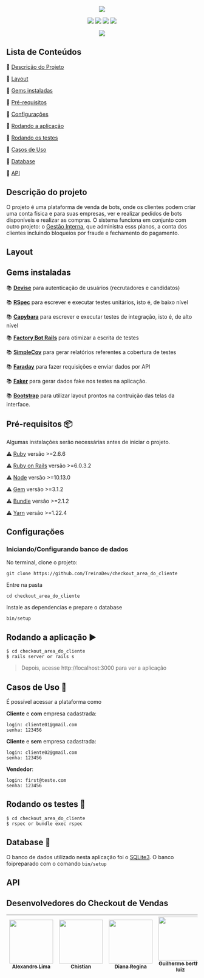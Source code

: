 <p align="center">
 <img src="https://user-images.githubusercontent.com/46378210/87082737-d7d46c00-c201-11ea-9724-00c8f0d83794.png"/>
</p>

<p align="center">
  <img src="https://img.shields.io/apm/l/vim-mode?color=green&label=license&logo=license&logoColor=green&style=for-the-badge"/>
  <img src="http://img.shields.io/static/v1?label=Ruby&message=2.6.6&color=red&style=for-the-badge&logo=ruby"/>
  <img src="http://img.shields.io/static/v1?label=Ruby%20On%20Rails%20&message=6.0.2.2&color=red&style=for-the-badge&logo=ruby"/>
  <img src="http://img.shields.io/static/v1?label=TESTES&message=%3E80&color=GREEN&style=for-the-badge"/>
</p>

<p align="center">
  <img src="http://img.shields.io/static/v1?label=STATUS&message=Em Desenvolvimento&color=Yellow&style=for-the-badge"/>
</p>

## Lista de Conteúdos

:small_orange_diamond: [Descrição do Projeto](#descrição-do-projeto)

:small_orange_diamond: [Layout](#layout)

:small_orange_diamond: [Gems instaladas](#gems-instaladas)

:small_orange_diamond: [Pré-requisitos](#pré-requisitos-package)

:small_orange_diamond: [Configurações](#configurações)

:small_orange_diamond: [Rodando a aplicação](#rodando-a-aplicação-arrow_forward)

:small_orange_diamond: [Rodando os testes](#rodando-os-testes-memo)

:small_orange_diamond: [Casos de Uso](#casos-de-uso-busts_in_silhouette)

:small_orange_diamond: [Database](#database-floppy_disk)

:small_orange_diamond: [API](#api)

## Descrição do projeto 

O projeto é uma plataforma de venda de bots, onde os clientes podem criar uma conta fisica e para suas empresas, ver e realizar pedidos de bots disponíveis e realizar as compras. O sistema funciona em conjunto com outro projeto: o [Gestão Interna](https://github.com/TreinaDev/gestao_interna), que administra esss planos, a conta dos clientes incluindo bloqueios por fraude e fechamento do pagamento. 

## Layout 

## Gems instaladas

:books: [**Devise**](https://github.com/heartcombo/devise) para autenticação de usuários (recrutadores e candidatos)

:books: [**RSpec**](https://github.com/rspec/rspec-rails) para escrever e executar testes unitários, isto é, de baixo nível 

:books: [**Capybara**](https://github.com/teamcapybara/capybara) para escrever e executar testes de integração, isto é, de alto nível

:books: [**Factory Bot Rails**](https://github.com/thoughtbot/factory_bot_rails) para otimizar a escrita de testes

:books: [**SimpleCov**](https://github.com/colszowka/simplecov) para  gerar relatórios referentes a cobertura de testes

:books: [**Faraday**](https://lostisland.github.io/faraday/usage/) para fazer requisições e enviar dados por API

:books: [**Faker**](https://github.com/faker-ruby/faker) para gerar dados fake nos testes na aplicação.

:books: [**Bootstrap**](https://github.com/twbs/bootstrap-rubygem) para utilizar layout prontos na contruição das telas da interface. 

## Pré-requisitos :package:

Algumas instalações serão necessárias antes de iniciar o projeto. 

:warning: [Ruby](https://www.ruby-lang.org/pt/documentation/installation/) versão >=2.6.6

:warning: [Ruby on Rails](https://guides.rubyonrails.org/getting_started.html) versão >=6.0.3.2

:warning: [Node](https://nodejs.org/en/download/) versão >=10.13.0

:warning: [Gem](https://rubygems.org/pages/download?locale=pt-BR) versão >=3.1.2

:warning: [Bundle](https://bundler.io/man/bundle-install.1.html) versão >=2.1.2

:warning: [Yarn](https://classic.yarnpkg.com/pt-BR/docs/install/#windows-stable) versão >=1.22.4 

## Configurações

### Iniciando/Configurando banco de dados

No terminal, clone o projeto: 

```
git clone https://github.com/TreinaDev/checkout_area_do_cliente
```
Entre na pasta
```
cd checkout_area_do_cliente
```
Instale as dependencias e prepare o database
```
bin/setup
```

## Rodando a aplicação :arrow_forward:

```
$ cd checkout_area_do_cliente
$ rails server or rails s
```

> Depois, acesse http://localhost:3000 para ver a aplicação

## Casos de Uso :busts_in_silhouette:

É possível acessar a plataforma como 

**Cliente** e **com** empresa cadastrada:

```
login: cliente01@gmail.com
senha: 123456
```

**Cliente** e **sem** empresa cadastrada:

```
login: cliente02@gmail.com
senha: 123456
```

**Vendedor**:

```
login: first@teste.com
senha: 123456
```

## Rodando os testes :memo:

```
$ cd checkout_area_do_cliente
$ rspec or bundle exec rspec
```

## Database :floppy_disk:

O banco de dados utilizado nesta aplicação foi o [SQLite3](https://www.sqlite.org/index.html). O banco foipreparado com o comando ``` bin/setup ```

## API

## Desenvolvedores do Checkout de Vendas

|  [<img src="https://avatars3.githubusercontent.com/u/29666613?s=400&v=4" width=115><br><sub>Alexandre Lima</sub>](https://github.com/AvilaLima) | [<img src="https://avatars2.githubusercontent.com/u/24919300?s=400&v=4" width=115><br><sub>Chistian</sub>](https://github.com/xitomoco) | [<img src="https://avatars2.githubusercontent.com/u/46378210?s=400&u=071f7791bb03f8e102d835bdb9c2f0d3d24e8a34&v=4" width=115><br><sub>Diana Regina</sub>](https://github.com/reginadiana) | [<img src="https://avatars0.githubusercontent.com/u/53353915?s=400&u=62f2e018464f214c0039d92f3c6e236b314a4c04&v=4" width=115><br><sub>Guilherme bertho luiz</sub>](https://github.com/namae-no-nai) | [<img src="https://avatars2.githubusercontent.com/u/54655097?s=400&v=4" width=115><br><sub>TenaniLucas</sub>](https://github.com/TenaniLucas) |  
| :---: | :---: | :---: | :---: | :---: |
